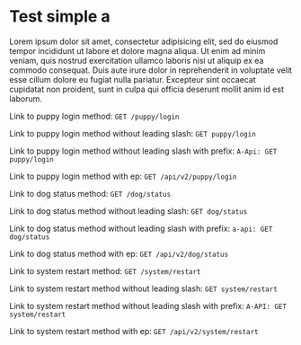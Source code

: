 # Test simple a

Lorem ipsum dolor sit amet, consectetur adipisicing elit, sed do eiusmod
tempor incididunt ut labore et dolore magna aliqua. Ut enim ad minim veniam,
quis nostrud exercitation ullamco laboris nisi ut aliquip ex ea commodo
consequat. Duis aute irure dolor in reprehenderit in voluptate velit esse
cillum dolore eu fugiat nulla pariatur. Excepteur sint occaecat cupidatat non
proident, sunt in culpa qui officia deserunt mollit anim id est laborum.

Link to puppy login method: `GET /puppy/login`

Link to puppy login method without leading slash: `GET puppy/login`

Link to puppy login method without leading slash with prefix: `A-Api: GET puppy/login`

Link to puppy login method with ep: `GET /api/v2/puppy/login`


Link to dog status method: `GET /dog/status`

Link to dog status method without leading slash: `GET dog/status`

Link to dog status method without leading slash with prefix: `a-api: GET dog/status`

Link to dog status method with ep: `GET /api/v2/dog/status`


Link to system restart method: `GET /system/restart`

Link to system restart method without leading slash: `GET system/restart`

Link to system restart method without leading slash with prefix: `A-API: GET system/restart`

Link to system restart method with ep: `GET /api/v2/system/restart`
